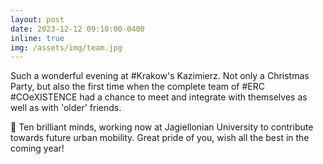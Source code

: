 ```yaml
---
layout: post
date: 2023-12-12 09:10:00-0400
inline: true
img: /assets/img/team.jpg
---
```



Such a wonderful evening at #Krakow's Kazimierz. Not only a Christmas Party, but also the first time when the complete team of #ERC #COeXISTENCE had a chance to meet and integrate with themselves as well as with 'older' friends.

👐 Ten brilliant minds, working now at Jagiellonian University to contribute towards future urban mobility. Great pride of you, wish all the best in the coming year!

<!-- <img src='' width='400'> -->
